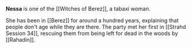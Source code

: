 **Nessa** is one of the [[Witches of Berez]], a tabaxi woman.

She has been in [[Berez]] for around a hundred years, explaining that people don't age while they are there. The party met her first in [[Strahd Session 34]], rescuing them from being left for dead in the woods by [[Rahadin]].